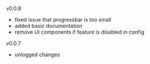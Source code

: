 v0.0.8
* fixed issue that progressbar is too small
* added basic documentation
* remove UI components if feature is disabled in config

v0.0.7
* unlogged changes